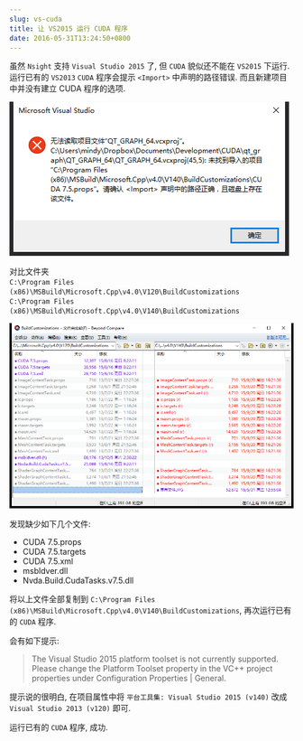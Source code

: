 ```yaml
---
slug: vs-cuda
title: 让 VS2015 运行 CUDA 程序
date: 2016-05-31T13:24:50+0800
---
```

虽然 `Nsight` 支持 `Visual Studio 2015` 了, 但 `CUDA` 貌似还不能在 `VS2015` 下运行. 运行已有的 `VS2013` `CUDA` 程序会提示 `<Import>` 中声明的路径错误. 而且新建项目中并没有建立 CUDA 程序的选项.

![Error](/img/post/2016-05-31-vs-cuda/2016-05-31-VS2015-CUDA-1.png "Error")

对比文件夹  
`C:\Program Files (x86)\MSBuild\Microsoft.Cpp\v4.0\V120\BuildCustomizations`  
`C:\Program Files (x86)\MSBuild\Microsoft.Cpp\v4.0\V140\BuildCustomizations`

![Dir Compare](/img/post/2016-05-31-vs-cuda/2016-05-31-VS2015-CUDA-2.png "Dir Compare")

发现缺少如下几个文件:

- CUDA 7.5.props
- CUDA 7.5.targets
- CUDA 7.5.xml
- msbldver.dll
- Nvda.Build.CudaTasks.v7.5.dll

将以上文件全部复制到 `C:\Program Files (x86)\MSBuild\Microsoft.Cpp\v4.0\V140\BuildCustomizations`, 再次运行已有的 `CUDA` 程序.

会有如下提示:

>The Visual Studio 2015 platform toolset is not currently supported.  Please change the Platform Toolset property in the VC++ project properties under Configuration Properties | General.

提示说的很明白, 在项目属性中将 `平台工具集: Visual Studio 2015 (v140)` 改成 `Visual Studio 2013 (v120)` 即可.

运行已有的 `CUDA` 程序, 成功.
